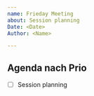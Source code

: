 ```yaml
---
name: Frieday Meeting
about: Session planning
Date: <Date>
Author: <Name>

---
```


## Agenda nach Prio
  -[ ] Session planning
